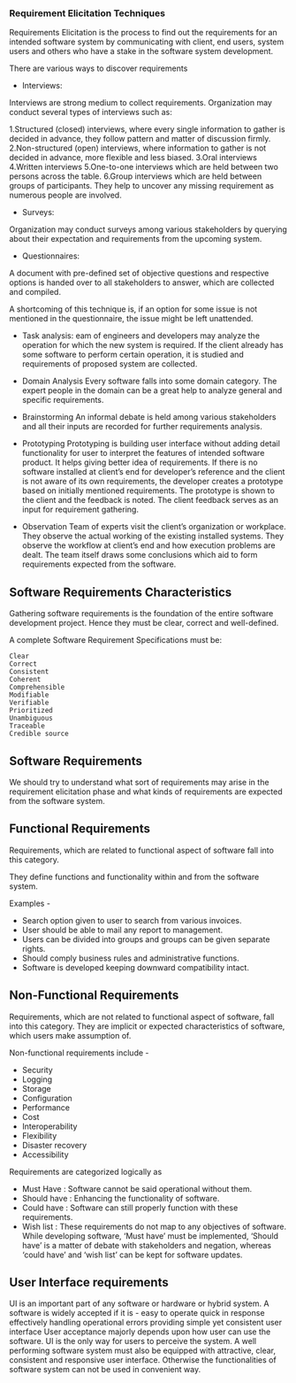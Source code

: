 ### Requirement Elicitation Techniques

Requirements Elicitation is the process to find out the requirements for an intended software system by communicating with client, end users, system users and others who have a stake in the software system development.

There are various ways to discover requirements

- Interviews:

Interviews are strong medium to collect requirements. 
Organization may conduct several types of interviews such as:

1.Structured (closed) interviews, where every single information to gather is decided in advance, they follow pattern and matter of discussion firmly.
2.Non-structured (open) interviews, where information to gather is not decided in advance, more flexible and less biased.
3.Oral interviews
4.Written interviews
5.One-to-one interviews which are held between two persons across the table.
6.Group interviews which are held between groups of participants. They help to uncover any missing requirement as numerous people are involved.


- Surveys:

Organization may conduct surveys among various stakeholders by querying about their expectation and requirements from the upcoming system.

- Questionnaires:

A document with pre-defined set of objective questions and respective options is handed over to all stakeholders to answer, which are collected and compiled.

A shortcoming of this technique is, if an option for some issue is not mentioned in the questionnaire, the issue might be left unattended.

- Task analysis:
eam of engineers and developers may analyze the operation for which the new system is required. If the client already has some software to perform certain operation, it is studied and requirements of proposed system are collected.

- Domain Analysis
Every software falls into some domain category. The expert people in the domain can be a great help to analyze general and specific requirements.

- Brainstorming
An informal debate is held among various stakeholders and all their inputs are recorded for further requirements analysis.

- Prototyping
Prototyping is building user interface without adding detail functionality for user to interpret the features of intended software product. It helps giving better idea of requirements. If there is no software installed at client’s end for developer’s reference and the client is not aware of its own requirements, the developer creates a prototype based on initially mentioned requirements. The prototype is shown to the client and the feedback is noted. The client feedback serves as an input for requirement gathering.

- Observation
Team of experts visit the client’s organization or workplace. They observe the actual working of the existing installed systems. They observe the workflow at client’s end and how execution problems are dealt. The team itself draws some conclusions which aid to form requirements expected from the software.


## Software Requirements Characteristics

Gathering software requirements is the foundation of the entire software development project. Hence they must be clear, correct and well-defined.

A complete Software Requirement Specifications must be:

	Clear
	Correct
	Consistent
	Coherent
	Comprehensible
	Modifiable
	Verifiable
	Prioritized
	Unambiguous
	Traceable
	Credible source

## Software Requirements
We should try to understand what sort of requirements may arise in the requirement elicitation phase and what kinds of requirements are expected from the software system.

## Functional Requirements
Requirements, which are related to functional aspect of software fall into this category.

They define functions and functionality within and from the software system.

Examples -
- Search option given to user to search from various invoices.
- User should be able to mail any report to management.
- Users can be divided into groups and groups can be given separate rights.
- Should comply business rules and administrative functions.
- Software is developed keeping downward compatibility intact.

## Non-Functional Requirements
Requirements, which are not related to functional aspect of software, fall into this category. They are implicit or expected characteristics of software, which users make assumption of.

Non-functional requirements include -

- Security
- Logging
- Storage
- Configuration
- Performance
- Cost
- Interoperability
- Flexibility
- Disaster recovery
- Accessibility

Requirements are categorized logically as

- Must Have : 
	Software cannot be said operational without them.
- Should have : 
	Enhancing the functionality of software.
- Could have : 
	Software can still properly function with these requirements.
- Wish list : 
	These requirements do not map to any objectives of software.
While developing software, ‘Must have’ must be implemented, ‘Should have’ is a matter of debate with stakeholders and negation, whereas ‘could have’ and ‘wish list’ can be kept for software updates.

## User Interface requirements

UI is an important part of any software or hardware or hybrid system. A software is widely accepted if it is -
	easy to operate
	quick in response
	effectively handling operational errors
	providing simple yet consistent user interface
User acceptance majorly depends upon how user can use the software. UI is the only way for users to perceive the system. A well performing software system must also be equipped with attractive, clear, consistent and responsive user interface. Otherwise the functionalities of software system can not be used in convenient way.